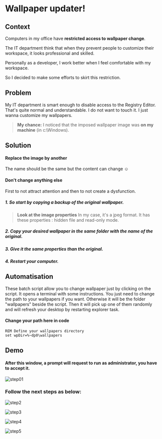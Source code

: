 Wallpaper updater!
===================

Context
-------------
Computers in my office have **restricted access to wallpaper change**.

The IT department think that when they prevent people to customize their workspace, it looks professional and skilled.

Personally as a developer, I work better when I feel comfortable with my workspace.

So I decided to make some efforts to skirt this restriction.



Problem
-------------
My IT department is smart enough to disable access to the Registry Editor. That's quite normal and understandable.
I do not want to touch it. I just wanna customize my wallpapers.

> **My chance:**
>I noticed that the imposed wallpaper image was **on my machine** (in c:\Windows\).



Solution
-------------

#### Replace the image by another
The name should be the same but the content can change ☺

#### Don't change anything else
First to not attract attention and then to not create a dysfunction.
##### 1. So start by copying a backup of the original wallpaper.
> **Look at the image properties**
>In my case, it's a jpeg format.
>It has these properties : hidden file and read-only mode.

##### 2. Copy your desired wallpaper in the same folder with the name of the original.
##### 3. Give it the same properties than the original.
##### 4. Restart your computer.



Automatisation
-------------

These batch script allow you to change wallpaper just by clicking on the script. It opens a terminal with some instructions. 
You just need to change the path to your wallpapers if you want. Otherwise it will be the folder "wallpapers" beside the script. Then it will pick up one of them randomly and will refresh your desktop by restarting explorer task.

#### Change your path here in code
```
REM Define your wallpapers directory
set wpDir=%~dp0\wallpapers
```



Demo
-------------
#### After this window, a prompt will request to run as administrator, you have to accept it.
![step01](https://cloud.githubusercontent.com/assets/1054387/15070008/d24846cc-1381-11e6-9750-5c88ac54cada.jpg)

### Follow the next steps as below:
![step2](https://cloud.githubusercontent.com/assets/1054387/15070043/22874480-1382-11e6-80f6-9d64cfd209b7.jpg)

![step3](https://cloud.githubusercontent.com/assets/1054387/15070046/286f3574-1382-11e6-9cd5-4a9a13861aab.jpg)

![step4](https://cloud.githubusercontent.com/assets/1054387/15070049/2da94e80-1382-11e6-824b-1f68d4251ae0.jpg)

![step5](https://cloud.githubusercontent.com/assets/1054387/15070055/341f1e66-1382-11e6-877b-2d9ae81a3760.jpg)





